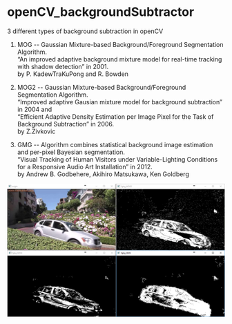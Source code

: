 # openCV_backgroundSubtractor  
3 different types of background subtraction in openCV  
  
1. MOG -- Gaussian Mixture-based Background/Foreground Segmentation Algorithm.  
“An improved adaptive background mixture model for real-time tracking with shadow detection” in 2001.   
by P. KadewTraKuPong and R. Bowden  

2. MOG2 -- Gaussian Mixture-based Background/Foreground Segmentation Algorithm.  
“Improved adaptive Gausian mixture model for background subtraction” in 2004 and  
“Efficient Adaptive Density Estimation per Image Pixel for the Task of Background Subtraction” in 2006.  
by Z.Zivkovic  

3. GMG -- Algorithm combines statistical background image estimation and per-pixel Bayesian segmentation.  
“Visual Tracking of Human Visitors under Variable-Lighting Conditions for a Responsive Audio Art Installation” in 2012.  
by Andrew B. Godbehere, Akihiro Matsukawa, Ken Goldberg  

![](images/backgroundSubtractor.png)
